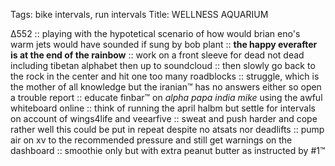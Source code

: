Tags: bike intervals, run intervals
Title: WELLNESS AQUARIUM
  
∆552 :: playing with the hypotetical scenario of how would brian eno's warm jets would have sounded if sung by bob plant :: **the happy everafter is at the end of the rainbow** :: work on a front sleeve for dead not dead including tibetan alphabet then up to soundcloud :: then slowly go back to the rock in the center and hit one too many roadblocks :: struggle, which is the mother of all knowledge but the iranian™ has no answers either so open a trouble report :: educate finbar™ on _alpha papa india mike_ using the awful whiteboard online :: think of running the april halbm but settle for intervals on account of wings4life and veearfive :: sweat and push harder and cope rather well this could be put in repeat despite no atsats nor deadlifts :: pump air on xv to the recommended pressure and still get warnings on the dashboard :: smoothie only but with extra peanut butter as instructed by #1™